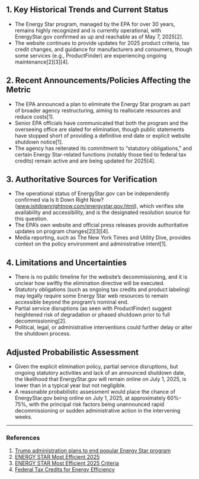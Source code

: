 ## 1. Key Historical Trends and Current Status

- The Energy Star program, managed by the EPA for over 30 years, remains highly recognized and is currently operational, with EnergyStar.gov confirmed as up and reachable as of May 7, 2025[2].
- The website continues to provide updates for 2025 product criteria, tax credit changes, and guidance for manufacturers and consumers, though some services (e.g., ProductFinder) are experiencing ongoing maintenance[2][3][4].

## 2. Recent Announcements/Policies Affecting the Metric

- The EPA announced a plan to eliminate the Energy Star program as part of broader agency restructuring, aiming to reallocate resources and reduce costs[1].
- Senior EPA officials have communicated that both the program and the overseeing office are slated for elimination, though public statements have stopped short of providing a definitive end date or explicit website shutdown notice[1].
- The agency has reiterated its commitment to “statutory obligations,” and certain Energy Star-related functions (notably those tied to federal tax credits) remain active and are being updated for 2025[4].

## 3. Authoritative Sources for Verification

- The operational status of EnergyStar.gov can be independently confirmed via Is It Down Right Now? (www.isitdownrightnow.com/energystar.gov.html), which verifies site availability and accessibility, and is the designated resolution source for this question.
- The EPA’s own website and official press releases provide authoritative updates on program changes[2][3][4].
- Media reporting, such as The New York Times and Utility Dive, provides context on the policy environment and administrative intent[1].

## 4. Limitations and Uncertainties

- There is no public timeline for the website’s decommissioning, and it is unclear how swiftly the elimination directive will be executed.
- Statutory obligations (such as ongoing tax credits and product labeling) may legally require some Energy Star web resources to remain accessible beyond the program’s nominal end.
- Partial service disruptions (as seen with ProductFinder) suggest heightened risk of degradation or phased shutdown prior to full decommissioning[2].
- Political, legal, or administrative interventions could further delay or alter the shutdown process.

## Adjusted Probabilistic Assessment

- Given the explicit elimination policy, partial service disruptions, but ongoing statutory activities and lack of an announced shutdown date, the likelihood that EnergyStar.gov will remain online on July 1, 2025, is lower than in a typical year but not negligible.
- A reasonable probabilistic assessment would place the chance of EnergyStar.gov being online on July 1, 2025, at approximately 60%–75%, with the principal risk factors being unannounced rapid decommissioning or sudden administrative action in the intervening weeks.

---

### References

1. [Trump administration plans to end popular Energy Star program](https://www.utilitydive.com/news/trump-administration-epa-energy-star-program/747351/)
2. [ENERGY STAR Most Efficient 2025](https://www.energystar.gov/products/most_efficient)
3. [ENERGY STAR Most Efficient 2025 Criteria](https://www.energystar.gov/partner-resources/products_partner_resources/energy-star-most-efficient-2025-criteria)
4. [Federal Tax Credits for Energy Efficiency](https://www.energystar.gov/about/federal-tax-credits)